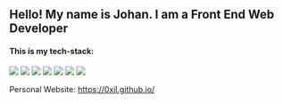 <h2>Hello! My name is Johan. I am a Front End Web Developer</h2> 


<h4>This is my tech-stack:</h4>

<img src="https://img.shields.io/badge/-Html-darkred"></img>
<img src="https://img.shields.io/badge/-Css-darkblue"></img>
<img src="https://img.shields.io/badge/-Javascript-yellow"></img>
<img src="https://img.shields.io/badge/-Vue-darkgreen"></img>
<img src="https://img.shields.io/badge/-React-blue"></img>
<img src="https://img.shields.io/badge/-Node-darkgreen"></img>
<img src="https://img.shields.io/badge/-Express-grey"></img>

Personal Website: https://0xjl.github.io/

